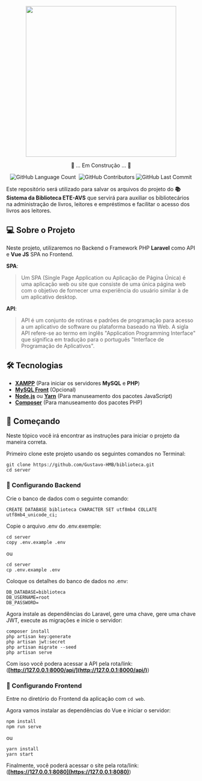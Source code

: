 <p align="center"><img src="https://res.cloudinary.com/dozt2izvj/image/upload/v1595030984/logo-lib-comp-blue_lpahno.png" width="400"></p>

<p align="center">
    🚧 ... Em Construção ... 🚧
</p>

<p align="center">
    <img alt="GitHub Language Count" src="https://img.shields.io/github/languages/count/Gustavo-HMB/biblioteca" />
    <img alt="" src="https://img.shields.io/github/repo-size/Gustavo-HMB/biblioteca" />
    <img alt="GitHub Contributors" src="https://img.shields.io/github/contributors/Gustavo-HMB/biblioteca" />
    <img alt="GitHub Last Commit" src="https://img.shields.io/github/last-commit/Gustavo-HMB/biblioteca" />
</p>

Este repositório será utilizado para salvar os arquivos do projeto do **:books: Sistema da Biblioteca ETE-AVS** que servirá para auxiliar os bibliotecários na administração de livros, leitores e empréstimos e facilitar o acesso dos livros aos leitores.

## 💻 Sobre o Projeto

Neste projeto, utilizaremos no Backend o Framework PHP **Laravel** como API e **Vue JS** SPA no Frontend.

**SPA**:

>Um SPA (Single Page Application ou Aplicação de Página Única) é uma aplicação web ou site que consiste de uma única página web com o objetivo de fornecer uma experiência do usuário similar à de um aplicativo desktop.

**API**:
>API é um conjunto de rotinas e padrões de programação para acesso a um aplicativo de software ou plataforma baseado na Web. A sigla API refere-se ao termo em inglês "Application Programming Interface" que significa em tradução para o português "Interface de Programação de Aplicativos".

## 🛠 Tecnologias

- **[XAMPP](https://www.apachefriends.org/pt_br/index.html)** (Para iniciar os servidores **MySQL** e **PHP**)
- **[MySQL Front](https://mysql-front.software.informer.com/6.0/)** (Opcional)
- **[Node.js](https://nodejs.org/)** ou **[Yarn](https://classic.yarnpkg.com/pt-BR/docs/install/#windows-stable)** (Para manuseamento dos pacotes JavaScript)
- **[Composer](https://getcomposer.org/doc/00-intro.md)** (Para manuseamento dos pacotes PHP)

## 🚀 Começando

Neste tópico você irá encontrar as instruções para iniciar o projeto da maneira correta.

Primeiro clone este projeto usando os seguintes comandos no Terminal:

```
git clone https://github.com/Gustavo-HMB/biblioteca.git
cd server
```

### 🎲 Configurando Backend

Crie o banco de dados com o seguinte comando:

```mysql
CREATE DATABASE biblioteca CHARACTER SET utf8mb4 COLLATE utf8mb4_unicode_ci;
```

Copie o arquivo .env do .env.exemple:

```
cd server
copy .env.example .env
```

ou

```
cd server
cp .env.example .env
```

Coloque os detalhes do banco de dados no .env:

```
DB_DATABASE=biblioteca
DB_USERNAME=root
DB_PASSWORD=
```

Agora instale as dependências do Laravel, gere uma chave, gere uma chave JWT, execute as migrações e inicie o servidor:

```
composer install
php artisan key:generate
php artisan jwt:secret
php artisan migrate --seed
php artisan serve
```

Com isso você podera acessar a API pela rota/link: (**[http://127.0.0.1:8000/api/](http://127.0.0.1:8000/api/)**)

### 🧭 Configurando Frontend

Entre no diretório do Frontend da aplicação com `cd web`.

Agora vamos instalar as dependências do Vue e iniciar o servidor:

```
npm install
npm run serve
```
ou
```
yarn install
yarn start
```

Finalmente, você poderá acessar o site pela rota/link: (**[https://127.0.0.1:8080](https://127.0.0.1:8080)**)
